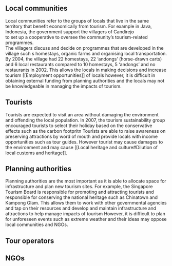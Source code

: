 ## Local communities
Local communities refer to the groups of locals that live in the same territory that benefit economically from tourism. 
For example in Java, Indonesia, the government support the villagers of Candirejo  
to set up a cooperative to oversee the community’s tourism-related programmes.  
The villagers discuss and decide on programmes that are developed in the village such s homestays, organic farms and organising local transportation.
By 2004, the village had 22 homestays, 22 ‘andongs’ (horse-drawn carts) and 6 local restaurants compared to 10 homestays, 5 ‘andongs’ and no restaurants in 2002.
This allows the locals in making decisions and increase tourism [[Employment opportunities]] of locals however, it is difficult in obtaining external funding from planning authorities and the locals may not be knowledgeable in managing the impacts of tourism.
## Tourists
Tourists are expected to visit an area without damaging the environment and offending the local population.
In 2007, the tourism sustainability group encouraged tourists to select their holiday based on the conservative effects such as the carbon footpritn
Tourists are able to raise awareness on preserving attractions by word of mouth and provide locals with income opportunities such as tour guides.
However tourist may cause damages to the environment and may cause [[Local heritage and culture#Dilution of local customs and heritage]].
## Planning authorities
Planning authorities are the most important as it is able to allocate space for infrastructure and plan new tourism sites.
For example, the Singapore Tourism Board is responsible for promoting and attracting tourists and responsible for conserving the national heritage such as Chinatown and Kampong Glam.
This allows them to work with other governmental agencies and tap on their resources and develop and maintain infrastructure and attractions to help manage impacts of tourism
However, it is difficult to plan for unforeseen events such as extreme weather and their ideas may oppose local communities and NGOs.
## Tour operators
## NGOs